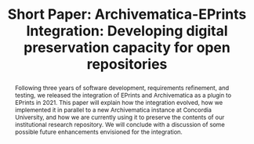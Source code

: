 ---
abstract: 'Following three years of software development, requirements refinement,
  and testing, we released the integration of EPrints and Archivematica as a plugin
  to EPrints in 2021. This paper will explain how the integration evolved, how we
  implemented it in parallel to a new Archivematica instance at Concordia University,
  and how we are currently using it to preserve the contents of our institutional
  research repository. We will conclude with a discussion of some possible future
  enhancements envisioned for the integration. '
creators:
- Sarah Lake
date: null
document_url: https://az659834.vo.msecnd.net/eventsairwesteuprod/production-inconference-public/3fdfc65388be4ea4bd55c95cf6790cf4
grand_parent: iPRES
institutions:
- Concordia University
keywords:
- digital repositories
- integration
- eprints
- archivematica
landing_page_url: null
language: eng
layout: publication
license: CC-BY 4.0 International
notes_url: null
parent: iPRES 2022
publication_type: short paper
size: null
slides_url: null
source_name: iPRES
stream_url: null
title: 'Short Paper: Archivematica-EPrints Integration: Developing digital preservation
  capacity for open repositories '
year: 2022
---